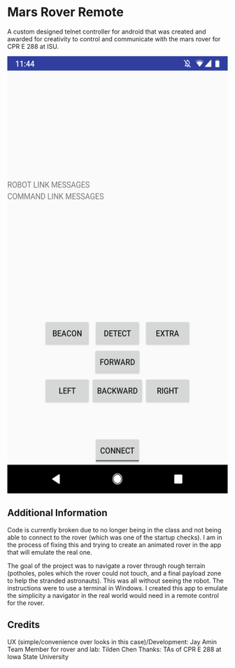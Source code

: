 # Mars Rover Remote
A custom designed telnet controller for android that was created and awarded for creativity to control and communicate with the mars rover for CPR E 288 at ISU.

<p align="center">
  <img src="./readme-src/ss-1.png" alt="[placeholder for screenshot]" height = "1000">
</p>

## Additional Information

Code is currently broken due to no longer being in the class and not being able to connect to the rover (which was one of the startup checks). I am in the process of fixing this and trying to create an animated rover in the app that will emulate the real one.

The goal of the project was to navigate a rover through rough terrain (potholes, poles which the rover could not touch, and a final payload zone to help the stranded astronauts). This was all without seeing the robot. The instructions were to use a terminal in Windows. I created this app to emulate the simplicity a navigator in the real world would need in a remote control for the rover.

## Credits
UX (simple/convenience over looks in this case)/Development: Jay Amin
Team Member for rover and lab: Tilden Chen
Thanks: TAs of CPR E 288 at Iowa State University
